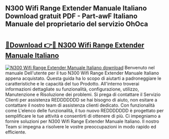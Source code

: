 ## N300 Wifi Range Extender Manuale Italiano Download gratuit PDF - Part-awF Italiano Manuale del proprietario del servizio OhOca

# <h2><a href="http://dfaa8dm.blite.top/?on=N300+Wifi+Range+Extender+Manuale+Italiano">🔗Download 👉🔴 N300 Wifi Range Extender Manuale Italiano</a></h2>

[![N300 Wifi Range Extender Manuale Italiano download](https://i.imgur.com/lujVjoI.png)](http://dfaa8dm.blite.top/?on=N300+Wifi+Range+Extender+Manuale+Italiano)
Benvenuto nel manuale Dell'utente per il tuo N300 Wifi Range Extender Manuale Italiano appena acquistato. Questa guida ha lo scopo di aiutarti a padroneggiare le caratteristiche e le capacità del tuo Prodotto. All'interno troverai informazioni dettagliate su funzionalità, configurazione, utilizzo, Manutenzione e Risoluzione dei problemi. Si prega di contattare il Servizio Clienti per assistenza REDDDDDDD se hai bisogno di aiuto, non esitare a contattare il nostro team di assistenza clienti dedicato. Con funzionalità come L'elenco delle funzionalità, il tuo nuovo REDDDDDDD è progettato per semplificare le tue attività e consentirti di ottenere di più. Ci impegniamo a fornire soluzioni per N300 Wifi Range Extender Manuale Italiano. Il nostro Team si impegna a risolvere le vostre preoccupazioni in modo rapido ed efficiente.
